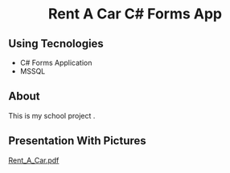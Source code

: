 # <p align="center"> Rent A Car C# Forms App </p>

## Using Tecnologies

- C# Forms Application
- MSSQL

## About

This is my school project .

## Presentation With Pictures 
[Rent_A_Car.pdf](https://github.com/Furkan-Ahmet-Ozdemir/C-Sharp-Form-App-Rent-A-Car/files/8051579/Rent_A_Car.pdf)
